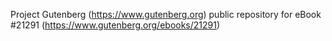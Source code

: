 Project Gutenberg (https://www.gutenberg.org) public repository for eBook #21291 (https://www.gutenberg.org/ebooks/21291)
